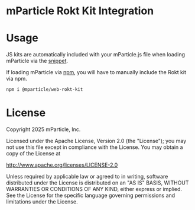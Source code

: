 # mParticle Rokt Kit Integration

# Usage
JS kits are automatically included with your mParticle.js file when loading mParticle via the [snippet](https://docs.mparticle.com/developers/sdk/web/getting-started/#add-the-sdk-snippet).

If loading mParticle via [npm](https://docs.mparticle.com/developers/sdk/web/self-hosting/), you will have to manually include the Rokt kit via npm.

```
npm i @mparticle/web-rokt-kit
```

# License

Copyright 2025 mParticle, Inc.

Licensed under the Apache License, Version 2.0 (the "License");
you may not use this file except in compliance with the License.
You may obtain a copy of the License at

http://www.apache.org/licenses/LICENSE-2.0

Unless required by applicable law or agreed to in writing, software
distributed under the License is distributed on an "AS IS" BASIS,
WITHOUT WARRANTIES OR CONDITIONS OF ANY KIND, either express or implied.
See the License for the specific language governing permissions and
limitations under the License.
